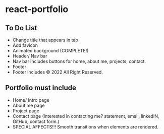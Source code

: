 # react-portfolio

## To Do List
- Change title that appears in tab
- Add favicon
- Animated background (COMPLETE!)
- Header/ Nav bar
- Nav bar includes buttons for home, about me, projects, contact.
- Footer
- Footer includes © 2022 All Right Reserved.

## Portfolio must include
- Home/ Intro page
- About me page
- Project page
- Contact page (Interested in contacting me? statement, email, linkedIN, GitHub, contact form.)
- SPECIAL AFFECTS!!! Smooth transitions when elements are rendered.